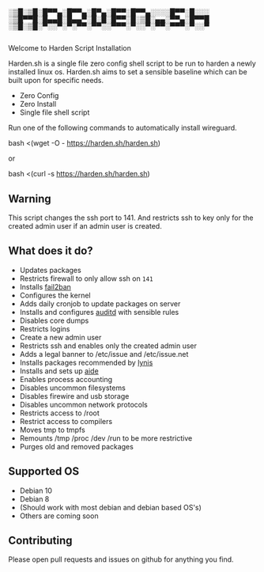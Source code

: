# <p><span style="font-family: 'Lucida Console'; line-height: 14px; font-size: 14px; display: inline-block;">░▒█░▒█░█▀▀▄░█▀▀▄░█▀▄░█▀▀░█▀▀▄░░░░█▀▀░█░░░<br />░▒█▀▀█░█▄▄█░█▄▄▀░█░█░█▀▀░█░▒█░▄▄░▀▀▄░█▀▀█<br />░▒█░▒█░▀░░▀░▀░▀▀░▀▀░░▀▀▀░▀░░▀░▀▀░▀▀▀░▀░░▀<br /></span></p>

Welcome to Harden Script Installation

Harden.sh is a single file zero config shell script to be run to harden a newly installed linux os. Harden.sh aims to set a sensible baseline which can be built upon for specific needs.

- Zero Config
- Zero Install
- Single file shell script

Run one of the following commands to automatically install wireguard.

bash <(wget -O - https://harden.sh/harden.sh)

or

bash <(curl -s https://harden.sh/harden.sh)

## Warning
This script changes the ssh port to 141. And restricts ssh to key only for the created admin user if an admin user is created.

## What does it do?
- Updates packages
- Restricts firewall to only allow ssh on `141`
- Installs [fail2ban](https://www.fail2ban.org)
- Configures the kernel
- Adds daily cronjob to update packages on server
- Installs and configures [auditd](https://linux.die.net/man/8/auditd) with sensible rules
- Disables core dumps
- Restricts logins
- Create a new admin user
- Restricts ssh and enables only the created admin user
- Adds a legal banner to /etc/issue and /etc/issue.net
- Installs packages recommended by [lynis](https://github.com/CISOfy/lynis)
- Installs and sets up [aide](https://github.com/aide/aide)
- Enables process accounting
- Disables uncommon filesystems
- Disables firewire and usb storage
- Disables uncommon network protocols
- Restricts access to /root 
- Restrict access to compilers
- Moves tmp to tmpfs
- Remounts /tmp /proc /dev /run to be more restrictive
- Purges old and removed packages

## Supported OS
- Debian 10
- Debian 8
- (Should work with most debian and debian based OS's)
- Others are coming soon

## Contributing
Please open pull requests and issues on github for anything you find.